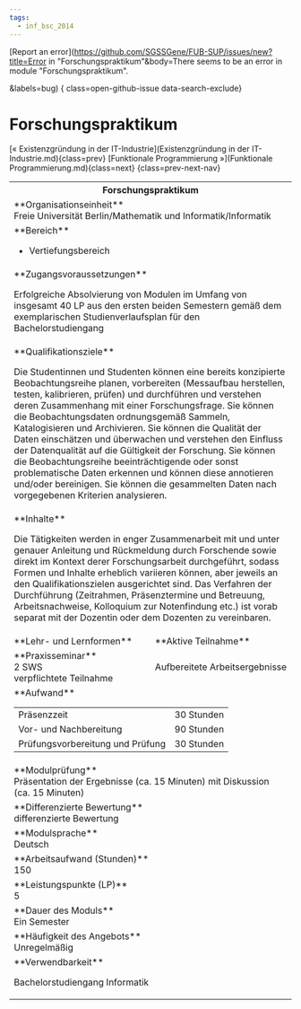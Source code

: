 ```yaml
---
tags:
  - inf_bsc_2014
---
```

[Report an error](https://github.com/SGSSGene/FUB-SUP/issues/new?title=Error in "Forschungspraktikum"&body=There seems to be an error in module "Forschungspraktikum".

<Describe here a slightly more detailed description of what is wrong>&labels=bug)
{ class=open-github-issue data-search-exclude}

# Forschungspraktikum

[« Existenzgründung in der IT-Industrie](Existenzgründung in der IT-Industrie.md){class=prev}
[Funktionale Programmierung »](Funktionale Programmierung.md){class=next}
{class=prev-next-nav}

<table markdown id="moduledesc">
<tr markdown class="moduledesc_head"><th colspan="2">Forschungspraktikum </th></tr>
<tr markdown><td colspan="2">**Organisationseinheit**   <br>Freie Universität Berlin/Mathematik und Informatik/Informatik</td></tr>

<tr markdown><td colspan="2">**Bereich**<br>


- Vertiefungsbereich

</td></tr>

<tr markdown><td colspan="2">**Zugangsvoraussetzungen** <br>

Erfolgreiche Absolvierung von Modulen im Umfang von insgesamt 40 LP aus den ersten beiden Semestern gemäß dem exemplarischen Studienverlaufsplan für den Bachelorstudiengang


</td></tr>
<tr markdown><td colspan="2">**Qualifikationsziele**    <br>

Die Studentinnen und Studenten können eine bereits konzipierte
Beobachtungsreihe planen, vorbereiten (Messaufbau herstellen, testen,
kalibrieren, prüfen) und durchführen und verstehen deren Zusammenhang mit
einer Forschungsfrage. Sie können die Beobachtungsdaten ordnungsgemäß
Sammeln, Katalogisieren und Archivieren. Sie können die Qualität der Daten
einschätzen und überwachen und verstehen den Einfluss der Datenqualität auf
die Gültigkeit der Forschung. Sie können die Beobachtungsreihe
beeinträchtigende oder sonst problematische Daten erkennen und können diese
annotieren und/oder bereinigen. Sie können die gesammelten Daten nach
vorgegebenen Kriterien analysieren.


</td></tr>
<tr markdown><td colspan="2">**Inhalte**                <br>

Die Tätigkeiten werden in enger Zusammenarbeit mit und unter genauer
Anleitung und Rückmeldung durch Forschende sowie direkt im Kontext derer
Forschungsarbeit durchgeführt, sodass Formen und Inhalte erheblich variieren
können, aber jeweils an den Qualifikationszielen ausgerichtet sind. Das
Verfahren der Durchführung (Zeitrahmen, Präsenztermine und Betreuung,
Arbeitsnachweise, Kolloquium zur Notenfindung etc.) ist vorab separat mit
der Dozentin oder dem Dozenten zu vereinbaren.


</td></tr>

<tr markdown><td>**Lehr- und Lernformen**</td><td>**Aktive Teilnahme**</td></tr>
<tr markdown><td> **Praxisseminar** <br>2 SWS <br> verpflichtete Teilnahme</td><td>

Aufbereitete Arbeitsergebnisse
</td></tr>
<tr markdown><td colspan="2">**Aufwand**                <br>
<table class="aufwand_table">
<tr><td>Präsenzzeit</td><td>30 Stunden</td></tr>
<tr><td>Vor- und Nachbereitung</td><td>90 Stunden</td></tr>
<tr><td>Prüfungsvorbereitung und Prüfung</td><td>30 Stunden</td></tr>
</table>

</td></tr>
<tr markdown><td colspan="2">**Modulprüfung**             <br>Präsentation der Ergebnisse (ca. 15 Minuten) mit Diskussion (ca. 15 Minuten)


</td></tr>
<tr markdown><td colspan="2">**Differenzierte Bewertung** <br>differenzierte Bewertung

</td></tr>
<tr markdown><td colspan="2">**Modulsprache**             <br>Deutsch</td></tr>
<tr markdown><td colspan="2">**Arbeitsaufwand (Stunden)** <br>150</td></tr>
<tr markdown><td colspan="2">**Leistungspunkte (LP)**     <br>5</td></tr>
<tr markdown><td colspan="2">**Dauer des Moduls**         <br>Ein Semester</td></tr>
<tr markdown><td colspan="2">**Häufigkeit des Angebots**  <br>Unregelmäßig</td></tr>
<tr markdown><td colspan="2">**Verwendbarkeit**           <br>

Bachelorstudiengang Informatik


</td></tr>

</table>
